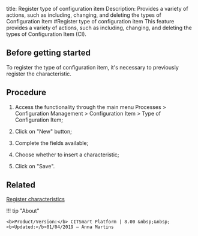 title: Register type of configuration item
Description: Provides a variety of actions, such as including, changing, and deleting the types of Configuration Item
#Register type of configuration item
This feature provides a variety of actions, such as including, changing, and deleting the types of Configuration Item (CI).

Before getting started
--------------------------

To register the type of configuration item, it's necessary to previously
register the characteristic.

Procedure
-------------

1.  Access the functionality through the main menu Processes \> Configuration
    Management \> Configuration Item \> Type of Configuration Item;

2.  Click on "New" button;

3.  Complete the fields available;

4.  Choose whether to insert a characteristic;

5.  Click on "Save".

Related
-------

[Register characteristics](/en-us/citsmart-platform-8/processes/configuration/configuration/register-characteristics.html)

!!! tip "About"

    <b>Product/Version:</b> CITSmart Platform | 8.00 &nbsp;&nbsp;
    <b>Updated:</b>01/04/2019 – Anna Martins
